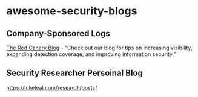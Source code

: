# awesome-security-blogs


## Company-Sponsored Logs
[The Red Canary Blog](https://redcanary.com/blog/) - "Check out our blog for tips on increasing visibility, expanding detection coverage, and improving information security."




## Security Researcher Persoinal Blog 
https://lukeleal.com/research/posts/

